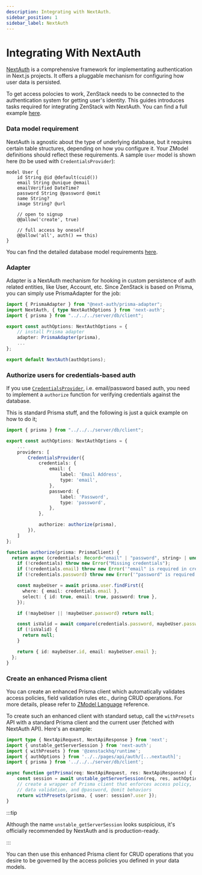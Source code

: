 ```yaml
---
description: Integrating with NextAuth.
sidebar_position: 1
sidebar_label: NextAuth
---
```


# Integrating With NextAuth

[NextAuth](https://next-auth.js.org/) is a comprehensive framework for implementating authentication in Next.js projects. It offers a pluggable mechanism for configuring how user data is persisted.

To get access polocies to work, ZenStack needs to be connected to the authentication system for getting user's identity. This guides introduces tasks required for integrating ZenStack with NextAuth. You can find a full example [here](https://github.com/zenstackhq/zenstack/tree/main/samples/todo ':target=blank').

### Data model requirement

NextAuth is agnostic about the type of underlying database, but it requires certain table structures, depending on how you configure it. Your ZModel definitions should reflect these requirements. A sample `User` model is shown here (to be used with `CredentialsProvider`):

```prisma title='/schema.zmodel'
model User {
    id String @id @default(cuid())
    email String @unique @email
    emailVerified DateTime?
    password String @password @omit
    name String?
    image String? @url

    // open to signup
    @@allow('create', true)

    // full access by oneself
    @@allow('all', auth() == this)
}
```

You can find the detailed database model requirements [here](https://next-auth.js.org/adapters/models ':target=blank').

### Adapter

Adapter is a NextAuth mechanism for hooking in custom persistence of auth related entities, like User, Account, etc. Since ZenStack is based on Prisma, you can simply use PrismaAdapter for the job:

```ts {6} title='/src/pages/api/auth/[...nextauth].ts'
import { PrismaAdapter } from "@next-auth/prisma-adapter";
import NextAuth, { type NextAuthOptions } from 'next-auth';
import { prisma } from "../../../server/db/client";

export const authOptions: NextAuthOptions = {
    // install Prisma adapter
    adapter: PrismaAdapter(prisma),
    ...
};

export default NextAuth(authOptions);
```

### Authorize users for credentials-based auth

If you use [`CredentialsProvider`](https://next-auth.js.org/providers/credentials ':target=blank'), i.e. email/password based auth, you need to implement a `authorize` function for verifying credentials against the database.

This is standard Prisma stuff, and the following is just a quick example on how to do it;

```ts title='/src/pages/api/auth/[...nextauth].ts'
import { prisma } from "../../../server/db/client";

export const authOptions: NextAuthOptions = {
    ...
    providers: [
        CredentialsProvider({
            credentials: {
                email: {
                    label: 'Email Address',
                    type: 'email',
                },
                password: {
                    label: 'Password',
                    type: 'password',
                },
            },

            authorize: authorize(prisma),
        }),
    ]
};

function authorize(prisma: PrismaClient) {
  return async (credentials: Record<"email" | "password", string> | undefined) => {
    if (!credentials) throw new Error("Missing credentials");
    if (!credentials.email) throw new Error('"email" is required in credentials');
    if (!credentials.password) throw new Error('"password" is required in credentials');

    const maybeUser = await prisma.user.findFirst({
      where: { email: credentials.email },
      select: { id: true, email: true, password: true },
    });

    if (!maybeUser || !maybeUser.password) return null;

    const isValid = await compare(credentials.password, maybeUser.password);
    if (!isValid) {
      return null;
    }

    return { id: maybeUser.id, email: maybeUser.email };
  };
}
```

### Create an enhanced Prisma client

You can create an enhanced Prisma client which automatically validates access policies, field validation rules etc., during CRUD operations. For more details, please refer to [ZModel Language](/docs/reference/zmodel-language) reference.

To create such an enhanced client with standard setup, call the `withPresets` API with a standard Prisma client and the current user (fetched with NextAuth API). Here's an example:

```ts
import type { NextApiRequest, NextApiResponse } from 'next';
import { unstable_getServerSession } from 'next-auth';
import { withPresets } from '@zenstackhq/runtime';
import { authOptions } from '../../pages/api/auth/[...nextauth]';
import { prisma } from '../../../server/db/client';

async function getPrisma(req: NextApiRequest, res: NextApiResponse) {
    const session = await unstable_getServerSession(req, res, authOptions);
    // create a wrapper of Prisma client that enforces access policy,
    // data validation, and @password, @omit behaviors
    return withPresets(prisma, { user: session?.user });
}
```

:::tip

Although the name `unstable_getServerSession` looks suspicious, it's officially recommended by NextAuth and is production-ready.

:::

You can then use this enhanced Prisma client for CRUD operations that you desire to be governed by the access policies you defined in your data models.
